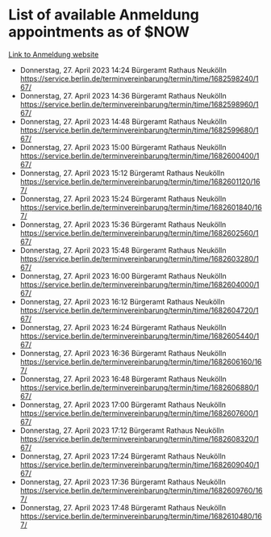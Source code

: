 # List of available Anmeldung appointments as of $NOW
[Link to Anmeldung website](https://service.berlin.de/terminvereinbarung/termin/tag.php?termin=1&anliegen[]=120686&dienstleisterlist=122210,122217,327316,122219,327312,122227,327314,122231,327346,122243,327348,122254,122252,329742,122260,329745,122262,329748,122271,327278,122273,327274,122277,327276,330436,122280,327294,122282,327290,122284,327292,122291,327270,122285,327266,122286,327264,122296,327268,150230,329760,122297,327286,122294,327284,122312,329763,122314,329775,122304,327330,122311,327334,122309,327332,317869,122281,327352,122279,329772,122283,122276,327324,122274,327326,122267,329766,122246,327318,122251,327320,122257,327322,122208,327298,122226,327300&herkunft=http%3A%2F%2Fservice.berlin.de%2Fdienstleistung%2F120686%2F)
- Donnerstag, 27. April 2023 14:24 Bürgeramt Rathaus Neukölln https://service.berlin.de/terminvereinbarung/termin/time/1682598240/167/
- Donnerstag, 27. April 2023 14:36 Bürgeramt Rathaus Neukölln https://service.berlin.de/terminvereinbarung/termin/time/1682598960/167/
- Donnerstag, 27. April 2023 14:48 Bürgeramt Rathaus Neukölln https://service.berlin.de/terminvereinbarung/termin/time/1682599680/167/
- Donnerstag, 27. April 2023 15:00 Bürgeramt Rathaus Neukölln https://service.berlin.de/terminvereinbarung/termin/time/1682600400/167/
- Donnerstag, 27. April 2023 15:12 Bürgeramt Rathaus Neukölln https://service.berlin.de/terminvereinbarung/termin/time/1682601120/167/
- Donnerstag, 27. April 2023 15:24 Bürgeramt Rathaus Neukölln https://service.berlin.de/terminvereinbarung/termin/time/1682601840/167/
- Donnerstag, 27. April 2023 15:36 Bürgeramt Rathaus Neukölln https://service.berlin.de/terminvereinbarung/termin/time/1682602560/167/
- Donnerstag, 27. April 2023 15:48 Bürgeramt Rathaus Neukölln https://service.berlin.de/terminvereinbarung/termin/time/1682603280/167/
- Donnerstag, 27. April 2023 16:00 Bürgeramt Rathaus Neukölln https://service.berlin.de/terminvereinbarung/termin/time/1682604000/167/
- Donnerstag, 27. April 2023 16:12 Bürgeramt Rathaus Neukölln https://service.berlin.de/terminvereinbarung/termin/time/1682604720/167/
- Donnerstag, 27. April 2023 16:24 Bürgeramt Rathaus Neukölln https://service.berlin.de/terminvereinbarung/termin/time/1682605440/167/
- Donnerstag, 27. April 2023 16:36 Bürgeramt Rathaus Neukölln https://service.berlin.de/terminvereinbarung/termin/time/1682606160/167/
- Donnerstag, 27. April 2023 16:48 Bürgeramt Rathaus Neukölln https://service.berlin.de/terminvereinbarung/termin/time/1682606880/167/
- Donnerstag, 27. April 2023 17:00 Bürgeramt Rathaus Neukölln https://service.berlin.de/terminvereinbarung/termin/time/1682607600/167/
- Donnerstag, 27. April 2023 17:12 Bürgeramt Rathaus Neukölln https://service.berlin.de/terminvereinbarung/termin/time/1682608320/167/
- Donnerstag, 27. April 2023 17:24 Bürgeramt Rathaus Neukölln https://service.berlin.de/terminvereinbarung/termin/time/1682609040/167/
- Donnerstag, 27. April 2023 17:36 Bürgeramt Rathaus Neukölln https://service.berlin.de/terminvereinbarung/termin/time/1682609760/167/
- Donnerstag, 27. April 2023 17:48 Bürgeramt Rathaus Neukölln https://service.berlin.de/terminvereinbarung/termin/time/1682610480/167/
